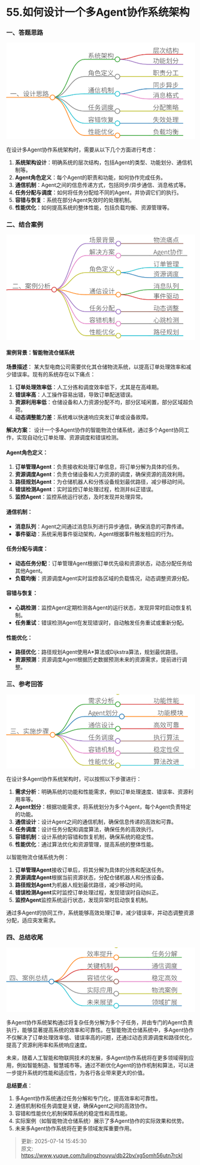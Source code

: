 # 55.如何设计一个多Agent协作系统架构

### 一、答题思路
![1752245388751-d3a76bb2-8ceb-4604-82b1-bbd180ece2d4.png](./img/qHP0xz-wRQR_VoD2/1752245388751-d3a76bb2-8ceb-4604-82b1-bbd180ece2d4-998148.png)

在设计多Agent协作系统架构时，需要从以下几个方面进行考虑：

1. **系统架构设计**：明确系统的层次结构，包括Agent的类型、功能划分、通信机制等。
2. **Agent角色定义**：每个Agent的职责和功能，如何协作完成任务。
3. **通信机制**：Agent之间的信息传递方式，包括同步/异步通信、消息格式等。
4. **任务分配与调度**：如何将任务分配给不同的Agent，并协调它们的执行。
5. **容错与恢复**：系统在部分Agent失效时的处理机制。
6. **性能优化**：如何提高系统的整体性能，包括负载均衡、资源管理等。

### 二、结合案例
![1752245413846-a0dd95c6-be53-4888-b2cf-7e1a4c9b334e.png](./img/qHP0xz-wRQR_VoD2/1752245413846-a0dd95c6-be53-4888-b2cf-7e1a4c9b334e-235572.png)

#### 案例背景：智能物流仓储系统
**场景描述**： 某大型电商公司需要优化其仓储物流系统，以提高订单处理效率和减少错误率。现有的系统存在以下痛点：

1. **订单处理效率低**：人工分拣和调度效率低下，尤其是在高峰期。
2. **错误率高**：人工操作容易出错，导致订单配送错误。
3. **资源利用率低**：仓储设备和人力资源分配不均，部分区域闲置，部分区域超负荷。
4. **动态调整能力差**：系统难以快速响应突发订单或设备故障。

**解决方案**： 设计一个多Agent协作的智能物流仓储系统，通过多个Agent协同工作，实现自动化订单处理、资源调度和错误检测。

#### Agent角色定义：
1. **订单管理Agent**：负责接收和处理订单信息，将订单分解为具体的任务。
2. **资源调度Agent**：负责仓储设备和人力资源的调度，确保资源的高效利用。
3. **路径规划Agent**：为仓储机器人和分拣设备规划最优路径，减少移动时间。
4. **错误检测Agent**：实时监控订单处理过程，检测并纠正错误。
5. **监控Agent**：监控系统运行状态，及时发现并处理异常。

#### 通信机制：
+ **消息队列**：Agent之间通过消息队列进行异步通信，确保消息的可靠传递。
+ **事件驱动**：系统采用事件驱动架构，Agent根据事件触发相应的行为。

#### 任务分配与调度：
+ **动态任务分配**：订单管理Agent根据订单优先级和资源状态，动态分配任务给其他Agent。
+ **负载均衡**：资源调度Agent实时监控各区域的负载情况，动态调整资源分配。

#### 容错与恢复：
+ **心跳检测**：监控Agent定期检测各Agent的运行状态，发现异常时启动恢复机制。
+ **任务重试**：错误检测Agent在发现错误时，自动触发任务重试或重新分配。

#### 性能优化：
+ **路径优化**：路径规划Agent使用A*算法或Dijkstra算法，规划最优路径。
+ **资源预测**：资源调度Agent根据历史数据预测未来的资源需求，提前进行调整。

### 三、参考回答
![1752245442171-aebaad94-2ae2-4757-a01e-f9987ea122a2.png](./img/qHP0xz-wRQR_VoD2/1752245442171-aebaad94-2ae2-4757-a01e-f9987ea122a2-726847.png)

在设计多Agent协作系统架构时，可以按照以下步骤进行：

1. **需求分析**：明确系统的功能和性能需求，例如订单处理速度、错误率、资源利用率等。
2. **Agent划分**：根据功能需求，将系统划分为多个Agent，每个Agent负责特定的功能。
3. **通信设计**：设计Agent之间的通信机制，确保信息传递的高效和可靠。
4. **任务调度**：设计任务分配和调度算法，确保任务的高效执行。
5. **容错机制**：设计系统的容错和恢复机制，确保系统的稳定性。
6. **性能优化**：通过算法优化和资源管理，提高系统的整体性能。

以智能物流仓储系统为例：

1. **订单管理Agent**接收订单后，将其分解为具体的分拣和配送任务。
2. **资源调度Agent**根据当前资源状态，分配仓储机器人和分拣设备。
3. **路径规划Agent**为机器人规划最优路径，减少移动时间。
4. **错误检测Agent**实时监控订单处理过程，发现错误时自动纠正。
5. **监控Agent**监控系统运行状态，发现异常时启动恢复机制。

通过多Agent的协同工作，系统能够高效处理订单，减少错误率，并动态调整资源分配，适应突发需求。

### 四、总结收尾
![1752245467362-edb7f5e3-3c56-4f5d-88f8-b0979f823ae4.png](./img/qHP0xz-wRQR_VoD2/1752245467362-edb7f5e3-3c56-4f5d-88f8-b0979f823ae4-383760.png)

多Agent协作系统架构通过将复杂任务分解为多个子任务，并由专门的Agent负责执行，能够显著提高系统的效率和可靠性。在智能物流仓储系统中，多Agent协作不仅解决了订单处理效率低、错误率高的问题，还通过动态资源调度和路径优化，提高了资源利用率和系统响应速度。

未来，随着人工智能和物联网技术的发展，多Agent协作系统将在更多领域得到应用，例如智能制造、智慧城市等。通过不断优化Agent的协作机制和算法，可以进一步提升系统的性能和适应性，为各行各业带来更大的价值。



**总结要点**：

1. 多Agent协作系统通过任务分解和专门化，提高效率和可靠性。
2. 通信机制和任务调度是关键，确保Agent之间的高效协作。
3. 容错和性能优化机制保障系统的稳定性和高性能。
4. 实际案例（如智能物流仓储系统）展示了多Agent协作的实际效果和优势。
5. 未来多Agent协作系统将在更多领域发挥重要作用。



> 更新: 2025-07-14 15:45:30  
> 原文: <https://www.yuque.com/tulingzhouyu/db22bv/xg5omh56utn7rckl>